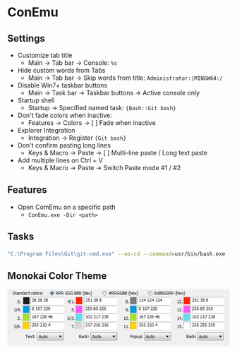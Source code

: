 # ConEmu

## Settings

 - Customize tab title
   - Main → Tab bar → Console: `%s`
 - Hide custom words from Tabs
   - Main → Tab bar → Skip words from title: `Administrator:|MINGW64:/`
 - Disable Win7+ taskbar buttons
   - Main → Task bar → Taskbar buttons → Active console only
 - Startup shell
   - Startup → Specified named task: `{Bash::Git bash}`
 - Don't fade colors when inactive:
   - Features → Colors → [ ] Fade when inactive
 - Explorer Integration
   - Integration → Register `{Git bash}`
 - Don't confirm pasting long lines
   - Keys & Macro → Paste → [ ] Multi-line paste / Long text paste
 - Add multiple lines on Ctrl + V
   - Keys & Macro → Paste → Switch Paste mode #1 / #2

## Features

 - Open ComEmu on a specific path
    - ```ConEmu.exe -Dir <path>```

## Tasks

```bash
"C:\Program Files\Git\git-cmd.exe" --no-cd --command=usr/bin/bash.exe -l -i  -new_console:d:D:\projects\dev\ -c "state-all; pause" -new_console:t:"state-all"
```

## Monokai Color Theme

![ConEmu Monokai](conemu-monokai.png)
